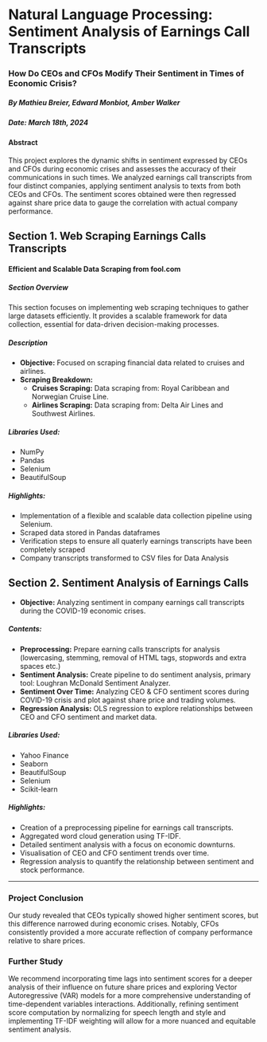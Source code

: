# Natural Language Processing: Sentiment Analysis of Earnings Call Transcripts

### How Do CEOs and CFOs Modify Their Sentiment in Times of Economic Crisis?
##### By Mathieu Breier, Edward Monbiot, Amber Walker
##### Date: March 18th, 2024

#### Abstract
This project explores the dynamic shifts in sentiment expressed by CEOs and CFOs during economic crises and assesses the accuracy of their communications in such times. We analyzed earnings call transcripts from four distinct companies, applying sentiment analysis to texts from both CEOs and CFOs. The sentiment scores obtained were then regressed against share price data to gauge the correlation with actual company performance.

## Section 1. Web Scraping Earnings Calls Transcripts
#### Efficient and Scalable Data Scraping from fool.com
##### Section Overview

This section focuses on implementing web scraping techniques to gather large datasets efficiently. It provides a scalable framework for data collection, essential for data-driven decision-making processes.


##### Description
- **Objective:** Focused on scraping financial data related to cruises and airlines.
- **Scraping Breakdown:**
   - **Cruises Scraping:** Data scraping from: Royal Caribbean and Norwegian Cruise Line.
   - **Airlines Scraping:** Data scraping from: Delta Air Lines and Southwest Airlines.

##### Libraries Used:
- NumPy
- Pandas
- Selenium
- BeautifulSoup

##### Highlights:
- Implementation of a flexible and scalable data collection pipeline using Selenium.
- Scraped data stored in Pandas dataframes
- Verification steps to ensure all quaterly earnings transcripts have been completely scraped
- Company transcripts transformed to CSV files for Data Analysis

## Section 2. Sentiment Analysis of Earnings Calls
- **Objective:** Analyzing sentiment in company earnings call transcripts during the COVID-19 economic crises.

##### Contents:
   - **Preprocessing:** Prepare earning calls transcripts for analysis (lowercasing, stemming, removal of HTML tags, stopwords and extra spaces etc.)
   - **Sentiment Analysis:** Create pipeline to do sentiment analysis, primary tool: Loughran McDonald Sentiment Analyzer.
   - **Sentiment Over Time:** Analyzing CEO & CFO sentiment scores during COVID-19 crisis and plot against share price and trading volumes.
   - **Regression Analysis:** OLS regression to explore relationships between CEO and CFO sentiment and market data.

##### Libraries Used:
- Yahoo Finance
- Seaborn
- BeautifulSoup
- Selenium
- Scikit-learn

##### Highlights:
- Creation of a preprocessing pipeline for earnings call transcripts.
- Aggregated word cloud generation using TF-IDF.
- Detailed sentiment analysis with a focus on economic downturns.
- Visualisation of CEO and CFO sentiment trends over time.
- Regression analysis to quantify the relationship between sentiment and stock performance.

---

### Project Conclusion
Our study revealed that CEOs typically showed higher sentiment scores, but this difference narrowed during economic crises. Notably, CFOs consistently provided a more accurate reflection of company performance relative to share prices. 


### Further Study
We recommend incorporating time lags into sentiment scores for a deeper analysis of their influence on future share prices and exploring Vector Autoregressive (VAR) models for a more comprehensive understanding of time-dependent variables interactions. Additionally, refining sentiment score computation by normalizing for speech length and style and implementing TF-IDF weighting will allow for a more nuanced and equitable sentiment analysis.

